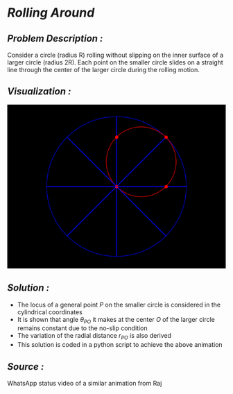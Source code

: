 <b><i> Rolling Around </b></i>
==
<i> Problem Description : </i>
--

Consider a circle (radius R) rolling without slipping on the inner surface of a larger circle (radius 2R). Each point on the smaller circle slides on a straight line through the center of the larger circle during the rolling motion.

<i> Visualization : </i>
--

![GIF](./animation/black_roll.gif)

<i> Solution : </i>
--

* The locus of a general point $P$ on the smaller circle is considered in the cylindrical coordinates
* It is shown that angle $\theta_{PO}$ it makes at the center $O$ of the larger circle remains constant due to the no-slip condition
* The variation of the radial distance $r_{PO}$ is also derived
* This solution is coded in a python script to achieve the above animation

<i> Source : </i>
--
WhatsApp status video of a similar animation from Raj